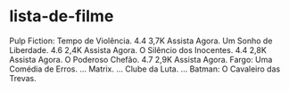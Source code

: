 # lista-de-filme
Pulp Fiction: Tempo de Violência. 4.4 3,7K Assista Agora. Um Sonho de Liberdade. 4.6 2,4K Assista Agora. O Silêncio dos Inocentes. 4.4 2,8K Assista Agora. O Poderoso Chefão. 4.7 2,9K Assista Agora. Fargo: Uma Comédia de Erros. ... Matrix. ... Clube da Luta. ... Batman: O Cavaleiro das Trevas.
